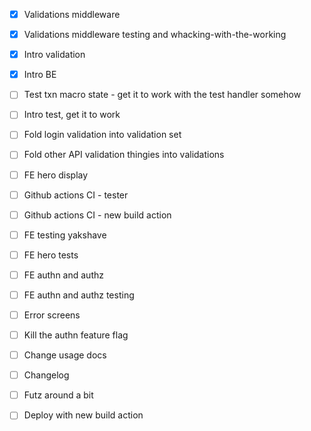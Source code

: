 - [x] Validations middleware

- [x] Validations middleware testing and whacking-with-the-working

- [x] Intro validation

- [x] Intro BE
- [ ] Test txn macro state - get it to work with the test handler somehow
- [ ] Intro test, get it to work
- [ ] Fold login validation into validation set
- [ ] Fold other API validation thingies into validations
- [ ] FE hero display

- [ ] Github actions CI - tester
- [ ] Github actions CI - new build action
- [ ] FE testing yakshave
- [ ] FE hero tests

- [ ] FE authn and authz
- [ ] FE authn and authz testing
- [ ] Error screens
- [ ] Kill the authn feature flag
- [ ] Change usage docs
- [ ] Changelog
- [ ] Futz around a bit
- [ ] Deploy with new build action
